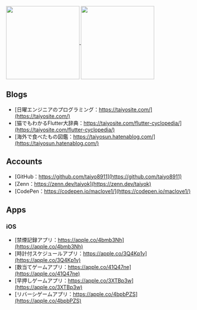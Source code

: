 <!--
**taiyo8911/taiyo8911** is a ✨ _special_ ✨ repository because its `README.md` (this file) appears on your GitHub profile.

Here are some ideas to get you started:

- 🔭 I’m currently working on ...
- 🌱 I’m currently learning ...
- 👯 I’m looking to collaborate on ...
- 🤔 I’m looking for help with ...
- 💬 Ask me about ...
- 📫 How to reach me: ...
- 😄 Pronouns: ...
- ⚡ Fun fact: ...
-->

<a href="https://github.com/anuraghazra/github-readme-stats">
  <img height=200 align="center" src="https://github-readme-stats.vercel.app/api?username=taiyo8911&theme=vue-dark&show" />
</a>
<a href="https://github.com/anuraghazra/convoychat">
  <img height=200 align="center" src="https://github-readme-stats.vercel.app/api/top-langs?username=taiyo8911&theme=vue-dark&show&layout=compact&langs_count=8&card_width=320" />
</a>


## Blogs
* [日曜エンジニアのプログラミング：https://taiyosite.com/](https://taiyosite.com/)
* [猫でもわかるFlutter大辞典：https://taiyosite.com/flutter-cyclopedia/](https://taiyosite.com/flutter-cyclopedia/)
* [海外で食べたもの図鑑：https://taiyosun.hatenablog.com/](https://taiyosun.hatenablog.com/)

## Accounts
* [GitHub：https://github.com/taiyo8911](https://github.com/taiyo8911)
* [Zenn：https://zenn.dev/taiyok](https://zenn.dev/taiyok)
* [CodePen：https://codepen.io/maclove1/](https://codepen.io/maclove1/)

## Apps
### iOS
* [禁煙記録アプリ：https://apple.co/4bmb3Nh](https://apple.co/4bmb3Nh)
* [時計付スケジュールアプリ：https://apple.co/3Q4Kp1v](https://apple.co/3Q4Kp1v)
* [数当てゲームアプリ：https://apple.co/41Q47ne](https://apple.co/41Q47ne)
* [早押しゲームアプリ：https://apple.co/3XTBp3w](https://apple.co/3XTBp3w)
* [リバーシゲームアプリ：https://apple.co/4bpbPZS](https://apple.co/4bpbPZS)
